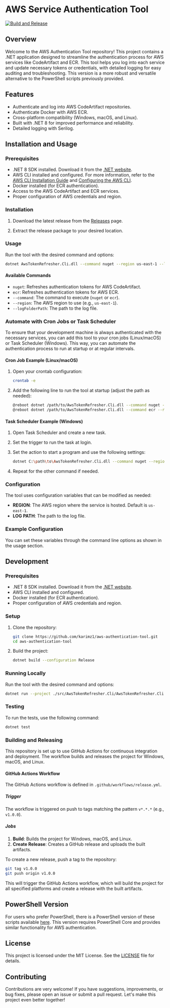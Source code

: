 # AWS Service Authentication Tool

[![Build and Release](https://github.com/karimz1/AWS-Service-Authentication-Tool/actions/workflows/release.yml/badge.svg?event=release)](https://github.com/karimz1/AWS-Service-Authentication-Tool/actions/workflows/release.yml)

## Overview

Welcome to the AWS Authentication Tool repository! This project contains a .NET application designed to streamline the authentication process for AWS services like CodeArtifact and ECR. This tool helps you log into each service and update necessary tokens or credentials, with detailed logging for easy auditing and troubleshooting. This version is a more robust and versatile alternative to the PowerShell scripts previously provided.

## Features

- Authenticate and log into AWS CodeArtifact repositories.
- Authenticate Docker with AWS ECR.
- Cross-platform compatibility (Windows, macOS, and Linux).
- Built with .NET 8 for improved performance and reliability.
- Detailed logging with Serilog.

## Installation and Usage

### Prerequisites

- .NET 8 SDK installed. Download it from the [.NET website](https://dotnet.microsoft.com/download).
- AWS CLI installed and configured. For more information, refer to the [AWS CLI Installation Guide](https://docs.aws.amazon.com/cli/latest/userguide/install-cliv2.html) and [Configuring the AWS CLI](https://docs.aws.amazon.com/cli/latest/userguide/cli-configure-files.html).
- Docker installed (for ECR authentication).
- Access to the AWS CodeArtifact and ECR services.
- Proper configuration of AWS credentials and region.

### Installation

1. Download the latest release from the [Releases](https://github.com/karimz1/AWS-Service-Authentication-Tool/releases) page.

2. Extract the release package to your desired location.

### Usage

Run the tool with the desired command and options:

```sh
dotnet AwsTokenRefresher.Cli.dll --command nuget --region us-east-1 --logPath ./logs
```

#### Available Commands

- `nuget`: Refreshes authentication tokens for AWS CodeArtifact.
- `ecr`: Refreshes authentication tokens for AWS ECR.
- `--command`: The command to execute (`nuget` or `ecr`).
- `--region`: The AWS region to use (e.g., `us-east-1`).
- `--logFolderPath`: The path to the log file.

### Automate with Cron Jobs or Task Scheduler 

To ensure that your development machine is always authenticated with the necessary services, you can add this tool to your cron jobs (Linux/macOS) or Task Scheduler (Windows). This way, you can automate the authentication process to run at startup or at regular intervals.

#### Cron Job Example (Linux/macOS)

1. Open your crontab configuration:

    ```sh
    crontab -e
    ```

2. Add the following line to run the tool at startup (adjust the path as needed):

    ```sh
    @reboot dotnet /path/to/AwsTokenRefresher.Cli.dll --command nuget --region us-east-1 --logPath /path/to/logs
    @reboot dotnet /path/to/AwsTokenRefresher.Cli.dll --command ecr --region us-east-1 --logPath /path/to/logs
    ```

#### Task Scheduler Example (Windows)

1. Open Task Scheduler and create a new task.
2. Set the trigger to run the task at login.
3. Set the action to start a program and use the following settings:

    ```sh
    dotnet C:\path\to\AwsTokenRefresher.Cli.dll --command nuget --region us-east-1 --logPath C:\path\to\logs
    ```

4. Repeat for the other command if needed.

### Configuration

The tool uses configuration variables that can be modified as needed:

- **REGION**: The AWS region where the service is hosted. Default is `us-east-1`.
- **LOG PATH**: The path to the log file.

### Example Configuration

You can set these variables through the command line options as shown in the usage section.

## Development

### Prerequisites

- .NET 8 SDK installed. Download it from the [.NET website](https://dotnet.microsoft.com/download).
- AWS CLI installed and configured.
- Docker installed (for ECR authentication).
- Proper configuration of AWS credentials and region.

### Setup

1. Clone the repository:

   ```sh
   git clone https://github.com/karimz1/aws-authentication-tool.git
   cd aws-authentication-tool
   ```

2. Build the project:

   ```sh
   dotnet build --configuration Release
   ```

### Running Locally

Run the tool with the desired command and options:

```sh
dotnet run --project ./src/AwsTokenRefresher.Cli/AwsTokenRefresher.Cli.csproj -- --command nuget --region us-east-1 --logPath ./logs
```

### Testing

To run the tests, use the following command:

```sh
dotnet test
```

### Building and Releasing

This repository is set up to use GitHub Actions for continuous integration and deployment. The workflow builds and releases the project for Windows, macOS, and Linux.

#### GitHub Actions Workflow

The GitHub Actions workflow is defined in `.github/workflows/release.yml`.

##### Trigger

The workflow is triggered on push to tags matching the pattern `v*.*.*` (e.g., `v1.0.0`).

##### Jobs

1. **Build**: Builds the project for Windows, macOS, and Linux.
2. **Create Release**: Creates a GitHub release and uploads the built artifacts.

To create a new release, push a tag to the repository:

```sh
git tag v1.0.0
git push origin v1.0.0
```

This will trigger the GitHub Actions workflow, which will build the project for all specified platforms and create a release with the built artifacts.

## PowerShell Version

For users who prefer PowerShell, there is a PowerShell version of these scripts available [here](https://github.com/karimz1/AWS-Authentication-Scripts). This version requires PowerShell Core and provides similar functionality for AWS authentication.

## License

This project is licensed under the MIT License. See the [LICENSE](https://github.com/karimz1/AWS-Service-Authentication-Tool/blob/main/LICENCE) file for details.

## Contributing

Contributions are very welcome! If you have suggestions, improvements, or bug fixes, please open an issue or submit a pull request. Let's make this project even better together!